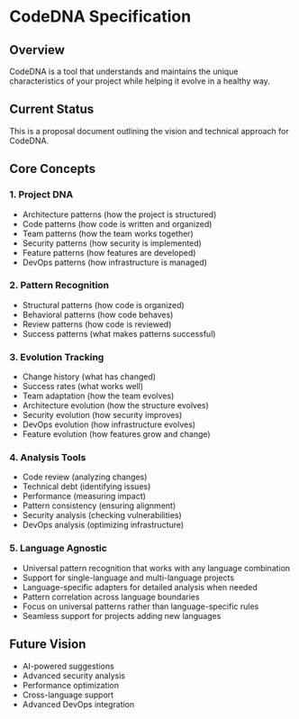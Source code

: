 # CodeDNA Specification

## Overview

CodeDNA is a tool that understands and maintains the unique characteristics of your project while helping it evolve in a healthy way.

## Current Status

This is a proposal document outlining the vision and technical approach for CodeDNA.

## Core Concepts

### 1. Project DNA

- Architecture patterns (how the project is structured)
- Code patterns (how code is written and organized)
- Team patterns (how the team works together)
- Security patterns (how security is implemented)
- Feature patterns (how features are developed)
- DevOps patterns (how infrastructure is managed)

### 2. Pattern Recognition

- Structural patterns (how code is organized)
- Behavioral patterns (how code behaves)
- Review patterns (how code is reviewed)
- Success patterns (what makes patterns successful)

### 3. Evolution Tracking

- Change history (what has changed)
- Success rates (what works well)
- Team adaptation (how the team evolves)
- Architecture evolution (how the structure evolves)
- Security evolution (how security improves)
- DevOps evolution (how infrastructure evolves)
- Feature evolution (how features grow and change)

### 4. Analysis Tools

- Code review (analyzing changes)
- Technical debt (identifying issues)
- Performance (measuring impact)
- Pattern consistency (ensuring alignment)
- Security analysis (checking vulnerabilities)
- DevOps analysis (optimizing infrastructure)

### 5. Language Agnostic

- Universal pattern recognition that works with any language combination
- Support for single-language and multi-language projects
- Language-specific adapters for detailed analysis when needed
- Pattern correlation across language boundaries
- Focus on universal patterns rather than language-specific rules
- Seamless support for projects adding new languages

## Future Vision

- AI-powered suggestions
- Advanced security analysis
- Performance optimization
- Cross-language support
- Advanced DevOps integration
